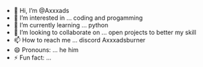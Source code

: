 - 👋 Hi, I’m @Axxxads
- 👀 I’m interested in ... coding and progamming
- 🌱 I’m currently learning ... python
- 💞️ I’m looking to collaborate on ... open projects to better my skill
- 📫 How to reach me ... discord Axxxadsburner
- 😄 Pronouns: ... he him
- ⚡ Fun fact: ... 

<!---
Axxxads/Axxxads is a ✨ special ✨ repository because its `README.md` (this file) appears on your GitHub profile.
You can click the Preview link to take a look at your changes.
--->
